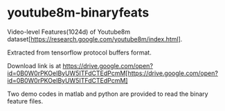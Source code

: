 # youtube8m-binaryfeats

Video-level Features(1024d) of Youtube8m dataset[https://research.google.com/youtube8m/index.html].

Extracted from tensorflow protocol buffers format.

Download link is at https://drive.google.com/open?id=0B0W0rPKOeIByUW5ITFdCTEdPcmM[https://drive.google.com/open?id=0B0W0rPKOeIByUW5ITFdCTEdPcmM]

Two demo codes in matlab and python are provided to read the binary feature files. 
